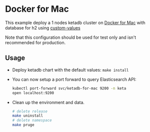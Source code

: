 # Docker for Mac

This example deploy a 1 nodes ketadb cluster on [Docker for Mac][] with database for h2
using [custom-values](./values.yaml)

Note that this configuration should be used for test only and isn't recommended
for production.


## Usage

* Deploy ketadb chart with the default values: `make install`

* You can now setup a port forward to query Elasticsearch API:

  ```bash
  kubectl port-forward svc/ketadb-for-mac 9200 -n keta
  open localhost:9200
  ```

* Clean up the environment and data.
  ```bash
  # delete release
  make uninstall
  # delete namespace
  make pruge
  ```

[docker for mac]: https://docs.docker.com/docker-for-mac/kubernetes/